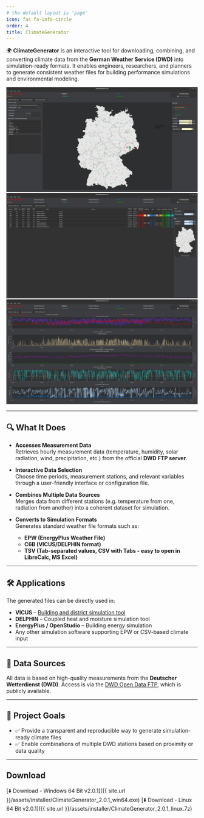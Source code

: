 ```yaml
---
# the default layout is 'page'
icon: fas fa-info-circle
order: 4
title: ClimateGenerator
---
```


🌍 **ClimateGenerator** is an interactive tool for downloading, combining, and converting climate data from the **German Weather Service (DWD)** into simulation-ready formats. It enables engineers, researchers, and planners to generate consistent weather files for building performance simulations and environmental modeling.

![Climate Generator](/assets/img/ClimateGenerator1.png)
![Climate Generator](/assets/img/ClimateGenerator2.png)
![Climate Generator](/assets/img/ClimateGenerator3.png)

---

## 🔍 What It Does

- **Accesses Measurement Data**  
  Retrieves hourly measurement data (temperature, humidity, solar radiation, wind, precipitation, etc.) from the official **DWD FTP server**.

- **Interactive Data Selection**  
  Choose time periods, measurement stations, and relevant variables through a user-friendly interface or configuration file.

- **Combines Multiple Data Sources**  
  Merges data from different stations (e.g. temperature from one, radiation from another) into a coherent dataset for simulation.

- **Converts to Simulation Formats**  
  Generates standard weather file formats such as:
  - **EPW (EnergyPlus Weather File)**
  - **C6B (VICUS/DELPHIN format)**
  - **TSV (Tab-separated values, CSV with Tabs - easy to open in LibreCalc, MS Excel)**

---

## 🛠️ Applications

The generated files can be directly used in:
- **VICUS** – [Building and district simulation tool](https://vicus-software.com)
- **DELPHIN** – Coupled heat and moisture simulation tool
- **EnergyPlus / OpenStudio** – Building energy simulation
- Any other simulation software supporting EPW or CSV-based climate input

---

## 📂 Data Sources

All data is based on high-quality measurements from the **Deutscher Wetterdienst (DWD)**. Access is via the [DWD Open Data FTP](https://opendata.dwd.de/climate_environment/CDC/), which is publicly available.

---

## 🚧 Project Goals

- ✅ Provide a transparent and reproducible way to generate simulation-ready climate files
- ✅ Enable combinations of multiple DWD stations based on proximity or data quality

---

## Download

[⬇️ Download - Windows 64 Bit v2.0.1]({{ site.url }}/assets/installer/ClimateGenerator_2.0.1_win64.exe)
[⬇️ Download - Linux 64 Bit v2.0.1]({{ site.url }}/assets/installer/ClimateGenerator_2.0.1_linux.7z)
